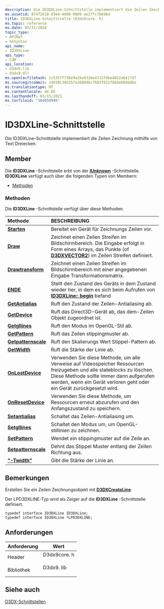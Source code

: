 ```yaml
---
description: Die ID3DXLine-Schnittstelle implementiert die Zeilen Zeichnung mithilfe von Text Dreiecken.
ms.assetid: 87472618-d3e4-4008-9009-ae17fc7b696d
title: ID3DXLine-Schnittstelle (D3dx9core. h)
ms.topic: reference
ms.date: 05/31/2018
topic_type:
- APIRef
- kbSyntax
api_name:
- ID3DXLine
api_type:
- COM
api_location:
- d3dx9.lib
- d3dx9.dll
ms.openlocfilehash: 1c535ff736e9a26e8316e4715f4be4022a6417df
ms.sourcegitcommit: 14010c34b35fa268046c7683f021f86de08ddd0a
ms.translationtype: MT
ms.contentlocale: de-DE
ms.lasthandoff: 03/15/2021
ms.locfileid: "104050946"
---
```

# <a name="id3dxline-interface"></a>ID3DXLine-Schnittstelle

Die ID3DXLine-Schnittstelle implementiert die Zeilen Zeichnung mithilfe von Text Dreiecken.

## <a name="members"></a>Member

Die **ID3DXLine** -Schnittstelle erbt von der [**IUnknown**](/windows/win32/api/unknwn/nn-unknwn-iunknown) -Schnittstelle. **ID3DXLine** verfügt auch über die folgenden Typen von Membern:

-   [Methoden](#methods)

### <a name="methods"></a>Methoden

Die **ID3DXLine** -Schnittstelle verfügt über diese Methoden.



| Methode                                                | BESCHREIBUNG                                                                                                                                                                                      |
|:------------------------------------------------------|:-------------------------------------------------------------------------------------------------------------------------------------------------------------------------------------------------|
| [**Starten**](id3dxline--begin.md)                     | Bereitet ein Gerät für Zeichnungs Zeilen vor.<br/>                                                                                                                                                  |
| [**Draw**](id3dxline--draw.md)                       | Zeichnet einen Zeilen Streifen im Bildschirmbereich. Die Eingabe erfolgt in Form eines Arrays, das Punkte (of [**D3DXVECTOR2**](d3dxvector2.md)) im Zeilen Streifen definiert.<br/>                                   |
| [**Drawtransform**](id3dxline--drawtransform.md)     | Zeichnet einen Zeilen Streifen im Bildschirmbereich mit einer angegebenen Eingabe Transformationsmatrix.<br/>                                                                                                      |
| [**ENDE**](id3dxline--end.md)                         | Stellt den Zustand des Geräts in dem Zustand wieder her, in dem es sich beim Aufrufen von [**ID3DXLine:: begin**](id3dxline--begin.md) befand<br/>                                                                                 |
| [**GetAntialias**](id3dxline--getantialias.md)       | Ruft den Zustand der Zeilen-Antialiasing ab.<br/>                                                                                                                                                     |
| [**GetDevice**](id3dxline--getdevice.md)             | Ruft das Direct3D-Gerät ab, das dem-Zeilen Objekt zugeordnet ist.<br/>                                                                                                                        |
| [**Getgllines**](id3dxline--getgllines.md)           | Ruft den Modus im OpenGL-Stil ab.<br/>                                                                                                                                              |
| [**GetPattern**](id3dxline--getpattern.md)           | Ruft das Zeilen stippingmuster ab.<br/>                                                                                                                                                        |
| [**Getpatternscale**](id3dxline--getpatternscale.md) | Ruft den Skalierungs Wert Stippel-Pattern ab.<br/>                                                                                                                                                 |
| [**GetWidth**](id3dxline--getwidth.md)               | Ruft die Stärke der Linie ab.<br/>                                                                                                                                                       |
| [**OnLostDevice**](id3dxline--onlostdevice.md)       | Verwenden Sie diese Methode, um alle Verweise auf Videospeicher Ressourcen freizugeben und alle stateblocks zu löschen. Diese Methode sollte immer dann aufgerufen werden, wenn ein Gerät verloren geht oder ein Gerät zurückgesetzt wird.<br/> |
| [**OnResetDevice**](id3dxline--onresetdevice.md)     | Verwenden Sie diese Methode, um Ressourcen erneut abzurufen und den Anfangszustand zu speichern.<br/>                                                                                                                       |
| [**Setantialias**](id3dxline--setantialias.md)       | Schaltet das Zeilen-Antialiasing um.<br/>                                                                                                                                                            |
| [**Setgllines**](id3dxline--setgllines.md)           | Schaltet den Modus um, um OpenGL-stillinien zu zeichnen.<br/>                                                                                                                                          |
| [**SetPattern**](id3dxline--setpattern.md)           | Wendet ein stippingmuster auf die Zeile an.<br/>                                                                                                                                                |
| [**Setpatternscale**](id3dxline--setpatternscale.md) | Dehnt das Stippel Muster entlang der Zeilen Richtung aus.<br/>                                                                                                                               |
| [**"-Twidth"**](id3dxline--setwidth.md)               | Gibt die Stärke der Linie an.<br/>                                                                                                                                                  |



 

## <a name="remarks"></a>Bemerkungen

Erstellen Sie ein Zeilen Zeichnungsobjekt mit [**D3DXCreateLine**](d3dxcreateline.md).

Der LPD3DXLINE-Typ wird als Zeiger auf die **ID3DXLine** -Schnittstelle definiert.


```
typedef interface ID3DXLine ID3DXLine;
typedef interface ID3DXLine *LPD3DXLINE;
```



## <a name="requirements"></a>Anforderungen



| Anforderung | Wert |
|--------------------|----------------------------------------------------------------------------------------|
| Header<br/>  | <dl> <dt>D3dx9core. h</dt> </dl> |
| Bibliothek<br/> | <dl> <dt>D3dx9. lib</dt> </dl>   |



## <a name="see-also"></a>Siehe auch

<dl> <dt>

[D3DX-Schnittstellen](dx9-graphics-reference-d3dx-interfaces.md)
</dt> </dl>

 

 
